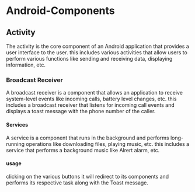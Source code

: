 # Android-Components

## Activity
The activity is the core component of an Android application that provides a user interface to the user. this includes various activities that allow users to perform various functions like sending and receiving data, displaying information, etc.

### Broadcast Receiver

A broadcast receiver is a component that allows an application to receive system-level events like incoming calls, battery level changes, etc. this includes a broadcast receiver that listens for incoming call events and displays a toast message with the phone number of the caller.

#### Services 

A service is a component that runs in the background and performs long-running operations like downloading files, playing music, etc. this includes a service that performs a background music like Alrert alarm, etc.

#### usage 

clicking on the various buttons it will redirect to its components and performs its respective task along with the Toast message.

